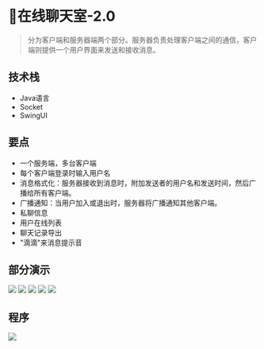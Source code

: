 # 📨在线聊天室-2.0

<MyGlobalComponent />

> 分为客户端和服务器端两个部分。服务器负责处理客户端之间的通信，客户端则提供一个用户界面来发送和接收消息。

## 技术栈
- Java语言
- Socket 
- SwingUI


## 要点
- 一个服务端，多台客户端
- 每个客户端登录时输入用户名
- 消息格式化：服务器接收到消息时，附加发送者的用户名和发送时间，然后广播给所有客户端。
- 广播通知：当用户加入或退出时，服务器将广播通知其他客户端。
- 私聊信息
- 用户在线列表
- 聊天记录导出
- "滴滴"来消息提示音


## 部分演示
![](http://cdn.qiniu.liyansheng.top/img/20240909120108.png)
![](http://cdn.qiniu.liyansheng.top/img/20240910011113.png)
![](http://cdn.qiniu.liyansheng.top/img/20240910011322.png)
![](http://cdn.qiniu.liyansheng.top/img/20240910011357.png)
![](http://cdn.qiniu.liyansheng.top/img/20240910011422.png)

## 程序
![](http://cdn.qiniu.liyansheng.top/img/20240910015416.png)